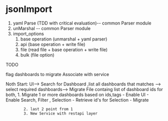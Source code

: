 # jsonImport


1. yaml Parse (TDD with critical evaluation)-- common Parser module
2. unMarshal -- common Parser module
3. import_options
    1. base operation (unmarshal + yaml parser)
    2. api (base operation + write file)
    3. file (read file + base operation + write file)
    4. bulk (file option)








TODO

flag dashboards to migrate
    Associate with service


Noth Start: UI--> Search for Dashboard ,list all dashboards that matches --> select required dashboards--> Migrate
            File containg list of dashboard ids
            for both, 
            1. Migrate 1 or more dashboards based on ids,tags
              - Enable UI
              - Enable Search, Filter , Selection
              - Retrieve id's for Selection
              - Migrate

            2. last 2 point from 1  
            3. New Service with restapi layer
            
